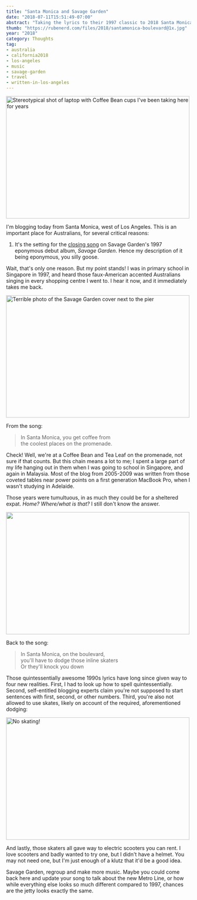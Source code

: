 ```yaml
---
title: "Santa Monica and Savage Garden"
date: "2018-07-11T15:51:49-07:00"
abstract: "Taking the lyrics to their 1997 classic to 2018 Santa Monica."
thumb: "https://rubenerd.com/files/2018/santamonica-boulevard@1x.jpg"
year: "2018"
category: Thoughts
tag:
- australia
- california2018
- los-angeles
- music
- savage-garden
- travel
- written-in-los-angeles
---
```

<p><img src="https://rubenerd.com/files/2018/santamonica-cb@1x.jpg" srcset="https://rubenerd.com/files/2018/santamonica-cb@1x.jpg 1x, https://rubenerd.com/files/2018/santamonica-cb@2x.jpg 2x" alt="Stereotypical shot of laptop with Coffee Bean cups I've been taking here for years" style="width:500px; height:333px;" /></p>

I'm blogging today from Santa Monica, west of Los Angeles. This is an important place for Australians, for several critical reasons:

1. It's the setting for the [closing song] on Savage Garden's 1997 eponymous debut album, *Savage Garden*. Hence my description of it being eponymous, you silly goose.

Wait, that's only one reason. But my point stands! I was in primary school in Singapore in 1997, and heard those faux-American accented Australians singing in every shopping centre I went to. I hear it now, and it immediately takes me back.

<p><img src="https://rubenerd.com/files/2018/santamonica-savage@1x.jpg" srcset="https://rubenerd.com/files/2018/santamonica-savage@1x.jpg 1x, https://rubenerd.com/files/2018/santamonica-savage@2x.jpg 2x" alt="Terrible photo of the Savage Garden cover next to the pier" style="width:500px; height:333px;" /></p>

From the song:

> In Santa Monica, you get coffee from  
> the coolest places on the promenade.

Check! Well, we're at a Coffee Bean and Tea Leaf on the promenade, not sure if that counts. But this chain means a lot to me; I spent a large part of my life hanging out in them when I was going to school in Singapore, and again in Malaysia. Most of the blog from 2005-2009 was written from those coveted tables near power points on a first generation MacBook Pro, when I wasn't studying in Adelaide.

Those years were tumultuous, in as much they could be for a sheltered expat. *Home? Where/what is that?* I still don't know the answer.

<p><img src="https://rubenerd.com/files/2018/santamonica-boulevard@1x.jpg" srcset="https://rubenerd.com/files/2018/santamonica-boulevard@1x.jpg 1x, https://rubenerd.com/files/2018/santamonica-boulevard@2x.jpg 2x" alt="" style="width:500px; height:333px;" /></p>

Back to the song:

> In Santa Monica, on the boulevard,  
> you'll have to dodge those inline skaters  
> Or they'll knock you down

Those quintessentially awesome 1990s lyrics have long since given way to four new realities. First, I had to look up how to spell quintessentially. Second, self-entitled blogging experts claim you're not supposed to start sentences with first, second, or other numbers. Third, you're also not allowed to use skates, likely on account of the required, aforementioned dodging:

<p><img src="https://rubenerd.com/files/2018/santamonica-skate@1x.jpg" srcset="https://rubenerd.com/files/2018/santamonica-skate@1x.jpg 1x, https://rubenerd.com/files/2018/santamonica-skate@2x.jpg 2x" alt="No skating!" style="width:500px; height:333px;" /></p>

And lastly, those skaters all gave way to electric scooters you can rent. I love scooters and badly wanted to try one, but I didn't have a helmet. You may not need one, but I'm just enough of a klutz that it'd be a good idea.

Savage Garden, regroup and make more music. Maybe you could come back here and update your song to talk about the new Metro Line, or how while everything else looks so much different compared to 1997, chances are the jetty looks exactly the same.

[closing song]: https://www.youtube.com/watch?v=NE5QV1itqdk

